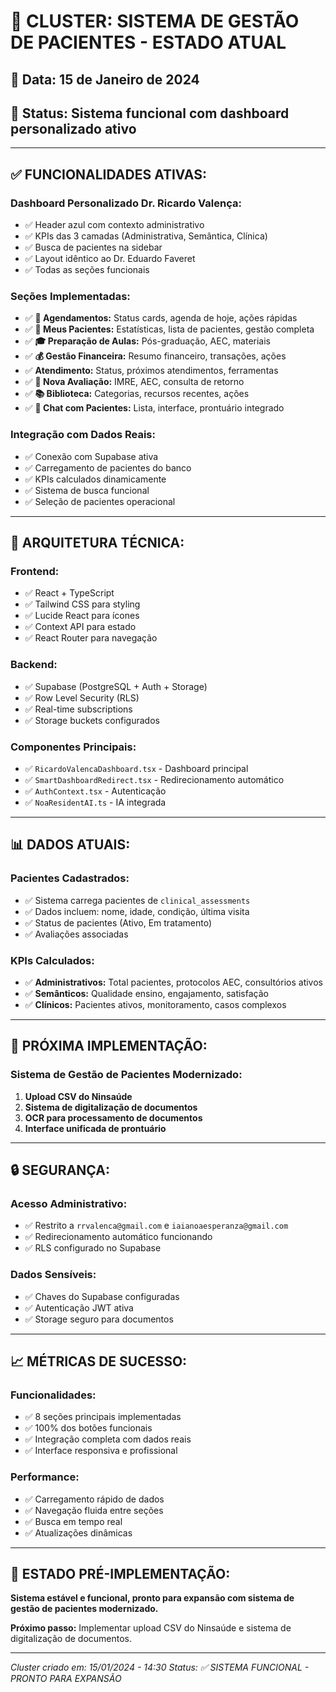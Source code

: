 # 🏥 CLUSTER: SISTEMA DE GESTÃO DE PACIENTES - ESTADO ATUAL

## 📅 **Data:** 15 de Janeiro de 2024
## 🎯 **Status:** Sistema funcional com dashboard personalizado ativo

---

## ✅ **FUNCIONALIDADES ATIVAS:**

### **Dashboard Personalizado Dr. Ricardo Valença:**
- ✅ Header azul com contexto administrativo
- ✅ KPIs das 3 camadas (Administrativa, Semântica, Clínica)
- ✅ Busca de pacientes na sidebar
- ✅ Layout idêntico ao Dr. Eduardo Faveret
- ✅ Todas as seções funcionais

### **Seções Implementadas:**
- ✅ **📅 Agendamentos:** Status cards, agenda de hoje, ações rápidas
- ✅ **👥 Meus Pacientes:** Estatísticas, lista de pacientes, gestão completa
- ✅ **🎓 Preparação de Aulas:** Pós-graduação, AEC, materiais
- ✅ **💰 Gestão Financeira:** Resumo financeiro, transações, ações
- ✅ **Atendimento:** Status, próximos atendimentos, ferramentas
- ✅ **📝 Nova Avaliação:** IMRE, AEC, consulta de retorno
- ✅ **📚 Biblioteca:** Categorias, recursos recentes, ações
- ✅ **💬 Chat com Pacientes:** Lista, interface, prontuário integrado

### **Integração com Dados Reais:**
- ✅ Conexão com Supabase ativa
- ✅ Carregamento de pacientes do banco
- ✅ KPIs calculados dinamicamente
- ✅ Sistema de busca funcional
- ✅ Seleção de pacientes operacional

---

## 🔧 **ARQUITETURA TÉCNICA:**

### **Frontend:**
- ✅ React + TypeScript
- ✅ Tailwind CSS para styling
- ✅ Lucide React para ícones
- ✅ Context API para estado
- ✅ React Router para navegação

### **Backend:**
- ✅ Supabase (PostgreSQL + Auth + Storage)
- ✅ Row Level Security (RLS)
- ✅ Real-time subscriptions
- ✅ Storage buckets configurados

### **Componentes Principais:**
- ✅ `RicardoValencaDashboard.tsx` - Dashboard principal
- ✅ `SmartDashboardRedirect.tsx` - Redirecionamento automático
- ✅ `AuthContext.tsx` - Autenticação
- ✅ `NoaResidentAI.ts` - IA integrada

---

## 📊 **DADOS ATUAIS:**

### **Pacientes Cadastrados:**
- ✅ Sistema carrega pacientes de `clinical_assessments`
- ✅ Dados incluem: nome, idade, condição, última visita
- ✅ Status de pacientes (Ativo, Em tratamento)
- ✅ Avaliações associadas

### **KPIs Calculados:**
- ✅ **Administrativos:** Total pacientes, protocolos AEC, consultórios ativos
- ✅ **Semânticos:** Qualidade ensino, engajamento, satisfação
- ✅ **Clínicos:** Pacientes ativos, monitoramento, casos complexos

---

## 🎯 **PRÓXIMA IMPLEMENTAÇÃO:**

### **Sistema de Gestão de Pacientes Modernizado:**
1. **Upload CSV do Ninsaúde**
2. **Sistema de digitalização de documentos**
3. **OCR para processamento de documentos**
4. **Interface unificada de prontuário**

---

## 🔒 **SEGURANÇA:**

### **Acesso Administrativo:**
- ✅ Restrito a `rrvalenca@gmail.com` e `iaianoaesperanza@gmail.com`
- ✅ Redirecionamento automático funcionando
- ✅ RLS configurado no Supabase

### **Dados Sensíveis:**
- ✅ Chaves do Supabase configuradas
- ✅ Autenticação JWT ativa
- ✅ Storage seguro para documentos

---

## 📈 **MÉTRICAS DE SUCESSO:**

### **Funcionalidades:**
- ✅ 8 seções principais implementadas
- ✅ 100% dos botões funcionais
- ✅ Integração completa com dados reais
- ✅ Interface responsiva e profissional

### **Performance:**
- ✅ Carregamento rápido de dados
- ✅ Navegação fluida entre seções
- ✅ Busca em tempo real
- ✅ Atualizações dinâmicas

---

## 🚀 **ESTADO PRÉ-IMPLEMENTAÇÃO:**

**Sistema estável e funcional, pronto para expansão com sistema de gestão de pacientes modernizado.**

**Próximo passo:** Implementar upload CSV do Ninsaúde e sistema de digitalização de documentos.

---

*Cluster criado em: 15/01/2024 - 14:30*
*Status: ✅ SISTEMA FUNCIONAL - PRONTO PARA EXPANSÃO*
